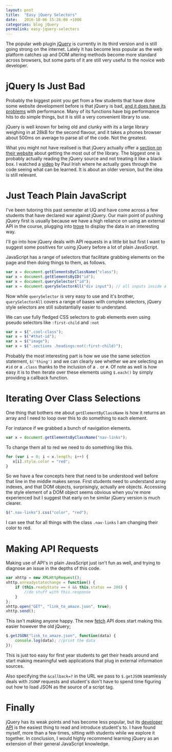 ```yaml
---
layout: post
title:  "Easy jQuery Selectors"
date:   2016-10-06 15:26:00 +1000
categories: blog jQuery
permalink: easy-jquery-selectors
---
```

The popular web plugin [jQuery](https://jquery.com/) is currently in its third version and is still going strong on the internet. Lately it has become less popular as the web platform catches up and DOM altering methods become more standard across browsers, but some parts of it are still very useful to the novice web developer.

# jQuery Is Just Bad
Probably the biggest point you get from a few students that have done some website development before is that jQuery is bad, [and it does have its problems](https://github.com/jquery/jquery.com/issues/88#issuecomment-72400007) with performance. Many of its functions have big performance hits to do simple things, but it is still a very convenient library to use.

jQuery is well known for being old and clunky with its a large library weighing in at 28kB for the second flavour, and it takes a phones browser about 500ms on average to parse all of the code. Not the greatest.

What you might not have realised is that jQuery actually offer a [section on their website](https://learn.jquery.com/performance/) about getting the most out of the library. The biggest one is probably actually reading the jQuery source and not treating it like a black box. I watched a [video](https://www.youtube.com/watch?v=i_qE1iAmjFg) by Paul Irish where he actually goes through the code seeing what can be learned. It is about an older version, but the idea is still relevant.

# Just Teach Plain JavaScript
I've been tutoring this past semester at UQ and have come across a few students that have declared war against jQuery. Our main point of pushing jQuery first is usually because we have a high reliance on using an external API in the course, plugging into [trove](http://trove.nla.gov.au/) to display the data in an interesting way.

I'll go into how jQuery deals with API requests in a little bit but first I want to suggest some positives for using jQuery before a lot of plain JavaScript.

JavaScript has a range of selectors that facilitate grabbing elements on the page and then doing things to them, as follows.

```js
var x = document.getElementsByClassName("class");
var x = document.getElementsByID("id");
var x = document.querySelector("id");
var x = document.querySelectorAll("div input"); // all inputs inside a div
```

Now while `querySelector` is very easy to use and it's brother, `querySelectorAll` covers a range of bases with complex selectors, jQuery style selectors are still substantially easier to understand.

We can use fully fledged CSS selectors to grab elements even using pseudo selectors like `:first-child` and `:not`

```js
var x = $(".cool-class");
var x = $("#that-id");
var x = $("image");
var x = $(".sections .headings:not(:first-child)");
```

Probably the most interesting part is how we use the same selection statement, `$('thing')` and we can clearly see whether we are selecting an `#id` or a `.class` thanks to the inclusion of a `.` or `#`. Of note as well is how easy it is to then iterate over these elements using `$.each()` by simply providing a callback function.

# Iterating Over Class Selections
One thing that bothers me about `getElementByClassName` is how it returns an array and I need to loop over this to do something to each element.

For instance if we grabbed a bunch of navigation elements.

```js
var x = document.getElementsByClassName("nav-links");
```

To change them all to red we need to do something like this.

```js
for (var i = 0; i < x.length; i++) {
   x[i].style.color = "red";
}
```

So we have a few concepts here that need to be understood well before that line in the middle makes sense. First students need to understand array indexes, and that DOM objects, surprisingly, actually are objects. Accessing the style element of a DOM object seems obvious when you're more experienced but I suggest that early on he similar jQuery version is much clearer.

```js
$(".nav-links").css("color", "red");
```

I can see that for all things with the class `.nav-links` I am changing their color to red.

# Making API Requests
Making use of API's in plain JavaScript just isn't fun as well, and trying to diagnose an issue in the depths of this code.

```js
var xhttp = new XMLHttpRequest();
xhttp.onreadystatechange = function() {
    if (this.readyState == 4 && this.status == 200) {
        //do stuff with this.response
    }
};
xhttp.open("GET", "link_to_amaze.json", true);
xhttp.send();
```

This isn't making anyone happy. The new [fetch](https://developer.mozilla.org/en/docs/Web/API/Fetch_API) API does start making this easier however the old jQuery;

```js
$.getJSON("link_to_amaze.json", function(data) {
    console.log(data); //print the data
});
```

This is just too easy for first year students to get their heads around and start making meaningful web applications that plug in external information sources.

Also specifying the `&callback=?` in the URL we pass to `$.getJSON` seamlessly deals with `JSONP` requests and student's don't have to spend time figuring out how to load JSON as the source of a script tag.

# Finally
jQuery has its weak points and has become less popular, but its [developer API](http://api.jquery.com/) is the easiest thing to read and introduce student's to. I have found myself, more than a few times, sitting with students while we explore it together. In conclusion, I would highly recommend learning jQuery as an extension of their general JavaScript knowledge.